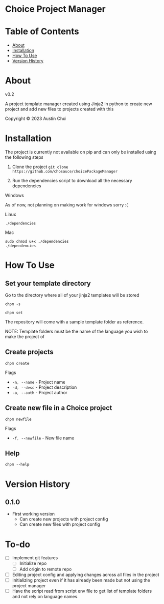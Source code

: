 # Choice Project Manager

# Table of Contents
* [About](#about)
* [Installation](#installation)
* [How To Use](#how-to-use)
* [Version History](#version-history)

# About
v0.2

A project template manager created using Jinja2 in python to create new project and add new files to projects created with this

Copyright &copy; 2023 Austin Choi

# Installation
The project is currently not available on pip and can only be installed using the following steps

1. Clone the project 
`git clone https://github.com/chosauce/choicePackageManager`

2. Run the dependencies script to download all the necessary dependencies

Windows

As of now, not planning on making work for windows sorry :(

Linux

```
./dependencies
```

Mac

```
sudo chmod u+x ./dependencies
./dependencies
```

# How To Use

## Set your template directory
Go to the directory where all of your jinja2 templates will be stored

```
chpm -s
```

```
chpm set
```

The repository will come with a sample template folder as reference.

NOTE: Template folders must be the name of the language you wish to make the project of

## Create projects

```
chpm create
```

Flags
- `-n, --name` - Project name
- `-d, --desc` - Project description
- `-a, --auth` - Project author

## Create new file in a Choice project

```
chpm newfile
```

Flags
- `-f, --newfile` - New file name


## Help

```
chpm --help
```

# Version History

## 0.1.0
- First working version
    - Can create new projects with project config
    - Can create new files with project config

# To-do

- [ ] Implement git features
    - [ ] Initialize repo
    - [ ] Add origin to remote repo
- [ ] Editing project config and applying changes across all files in the project
- [ ] Initializing project even if it has already been made but not using the project manager
- [ ] Have the script read from script env file to get list of template folders and not rely on language names
